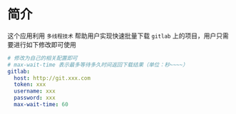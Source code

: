 # 简介

这个应用利用 `多线程技术` 帮助用户实现快速批量下载 `gitlab` 上的项目，用户只需要进行如下修改即可使用

```yaml
# 修改为自己的相关配置即可
# max-wait-time 表示最多等待多久时间返回下载结果（单位：秒~~~~）
gitlab:
  host: http://git.xxx.com
  token: xxx
  username: xxx
  password: xxx
  max-wait-time: 60
```